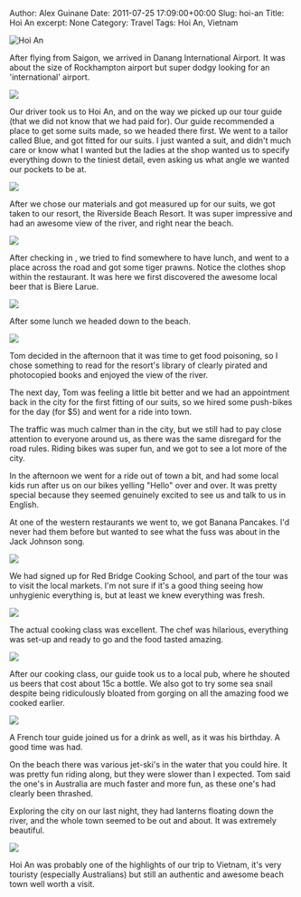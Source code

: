 Author: Alex Guinane
Date: 2011-07-25 17:09:00+00:00
Slug: hoi-an
Title: Hoi An
excerpt: None
Category: Travel
Tags: Hoi An, Vietnam

![Hoi An](/images/2011/2011-07-25-hoi-an/p1070814.jpg)

After flying from Saigon, we arrived in Danang International Airport. It was about the size of Rockhampton airport but super dodgy looking for an 'international' airport.

![](/images/2011/2011-07-25-hoi-an/P1080057.jpg)

Our driver took us to Hoi An, and on the way we picked up our tour guide (that we did not know that we had paid for). Our guide recommended a place to get some suits made, so we headed there first. We went to a tailor called Blue, and got fitted for our suits. I just wanted a suit, and didn't much care or know what I wanted but the ladies at the shop wanted us to specify everything down to the tiniest detail, even asking us what angle we wanted our pockets to be at.

![](/images/2011/2011-07-25-hoi-an/P1080001.jpg)

After we chose our materials and got measured up for our suits, we got taken to our resort, the Riverside Beach Resort. It was super impressive and had an awesome view of the river, and right near the beach.

![](/images/2011/2011-07-25-hoi-an/P1070738.jpg)

After checking in , we tried to find somewhere to have lunch, and went to a place across the road and got some tiger prawns. Notice the clothes shop within the restaurant. It was here we first discovered the awesome local beer that is Biere Larue.

![](/images/2011/2011-07-25-hoi-an/P1070746.jpg)

After some lunch we headed down to the beach.

![](/images/2011/2011-07-25-hoi-an/P1070752.jpg)

Tom decided in the afternoon that it was time to get food poisoning, so I chose something to read for the resort's library of clearly pirated and photocopied books and enjoyed the view of the river.

The next day, Tom was feeling a little bit better and we had an appointment back in the city for the first fitting of our suits, so we hired some push-bikes for the day (for $5) and went for a ride into town.

The traffic was much calmer than in the city, but we still had to pay close attention to everyone around us, as there was the same disregard for the road rules. Riding bikes was super fun, and we got to see a lot more of the city.

In the afternoon we went for a ride out of town a bit, and had some local kids run after us on our bikes yelling "Hello" over and over. It was pretty special because they seemed genuinely excited to see us and talk to us in English.

At one of the western restaurants we went to, we got Banana Pancakes. I'd never had them before but wanted to see what the fuss was about in the Jack Johnson song.

![](/images/2011/2011-07-25-hoi-an/P1070799.jpg)

We had signed up for Red Bridge Cooking School, and part of the tour was to visit the local markets. I'm not sure if it's a good thing seeing how unhygienic everything is, but at least we knew everything was fresh.

![](/images/2011/2011-07-25-hoi-an/P1070833.jpg)

The actual cooking class was excellent. The chef was hilarious, everything was set-up and ready to go and the food tasted amazing.

![](/images/2011/2011-07-25-hoi-an/P1070908.jpg)

After our cooking class, our guide took us to a local pub, where he shouted us beers that cost about 15c a bottle. We also got to try some sea snail despite being ridiculously bloated from gorging on all the amazing food we cooked earlier.

![](/images/2011/2011-07-25-hoi-an/P1070986.jpg)

A French tour guide joined us for a drink as well, as it was his birthday. A good time was had.

On the beach there was various jet-ski's in the water that you could hire. It was pretty fun riding along, but they were slower than I expected. Tom said the one's in Australia are much faster and more fun, as these one's had clearly been thrashed.

Exploring the city on our last night, they had lanterns floating down the river, and the whole town seemed to be out and about. It was extremely beautiful.

![](/images/2011/2011-07-25-hoi-an/P1070815.jpg)

Hoi An was probably one of the highlights of our trip to Vietnam, it's very touristy (especially Australians) but still an authentic and awesome beach town well worth a visit.
